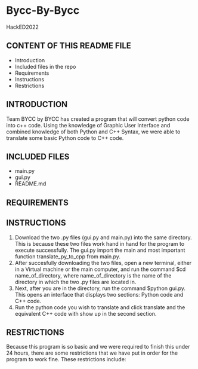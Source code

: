 # Bycc-By-Bycc
HackED2022

CONTENT OF THIS README FILE
---------------------------

* Introduction
* Included files in the repo
* Requirements
* Instructions
* Restrictions


INTRODUCTION
------------
Team BYCC by BYCC has created a program that will convert python code into c++ code. 
Using the knowledge of Graphic User Interface and combined knowledge of both Python and C++ Syntax, we were able to translate some basic Python code to C++ code.

INCLUDED FILES
--------------
- main.py
- gui.py
- README.md

REQUIREMENTS
------------


INSTRUCTIONS
------------
1. Download the two .py files (gui.py and main.py) into the same directory. This is because these two files work hand in hand for the program to execute successfully. The gui.py import the main and most important function translate_py_to_cpp from main.py.
2. After succesfully downloading the two files, open a new terminal, either in a Virtual machine or the main computer, and run the command $cd name_of_directory, where name_of_directory is the name of the directory in which the two .py files are located in.
3. Next, after you are in the directory, run the command $python gui.py. This opens an interface that displays two sections: Python code and C++ code. 
4. Run the python code you wish to translate and click translate and the equivalent C++ code with show up in the second section. 

RESTRICTIONS
------------
Because this program is so basic and we were required to finish this under 24 hours, there are some restrictions that we have put in order for the program to work fine. These restrictions include:
    
